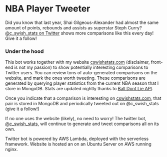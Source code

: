 # NBA Player Tweeter

Did you know that last year, Shai Gilgeous-Alexander had almost the same amount of points, rebounds and assists as superstar Steph Curry? <a href="http://twitter.com/c_swish_stats/" target="_blank">@c_swish_stats on Twitter</a> shows more comparisons like this every day!  Give it a follow!

### Under the hood

This bot works together with my website <a href="http://www.cswishstats.com" target="_blank">cswishstats.com</a> (disclaimer, front-end is not my passion) to show potentially interesting comparisons to Twitter users. You can review tons of auto-generated comparisons on the website, and mark the ones worth tweeting. These comparisons are generated by querying player statistics from the current NBA season that I store in MongoDB. Stats are updated nightly thanks to <a href="https://www.balldontlie.io" target="_blank">Ball Dont Lie API</a>.

Once you indicate that a comparison is interesting on <a href="http://www.cswishstats.com" target="_blank">cswishstats.com</a>, that pair is stored in MongoDB and periodically tweeted out on @c_swish_stats (give it a follow!)

If no one uses the website (likely), no need to worry! The twitter bot, <a href="http://twitter.com/c_swish_stats/" target="_blank">@c_swish_stats</a>, will continue to generate and tweet comparisons all on its own.

Twitter bot is powered by AWS Lambda, deployed with the serverless framework.
Website is hosted an on an Ubuntu Server on AWS running nginx.
